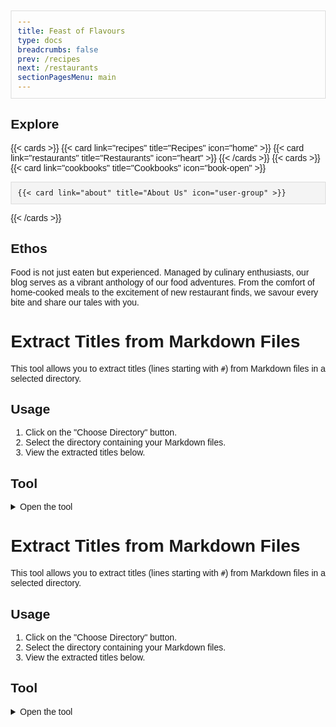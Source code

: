 ```yaml
---
title: Feast of Flavours
type: docs
breadcrumbs: false
prev: /recipes
next: /restaurants
sectionPagesMenu: main
---
```

## Explore
{{< cards >}}
  {{< card link="recipes" title="Recipes" icon="home" >}}
  {{< card link="restaurants" title="Restaurants" icon="heart" >}}
{{< /cards >}}
{{< cards >}}
  {{< card link="cookbooks" title="Cookbooks" icon="book-open" >}}
  <!-- https://v1.heroicons.com/ -->
    {{< card link="about" title="About Us" icon="user-group" >}}
{{< /cards >}}
## Ethos
Food is not just eaten but experienced. Managed by culinary enthusiasts, our blog serves as a vibrant anthology of our food adventures. From the comfort of home-cooked meals to the excitement of new restaurant finds, we savour every bite and share our tales with you.
<!-- For more information, visit [Hextra](https://imfing.github.io/hextra). -->

##
# Extract Titles from Markdown Files

This tool allows you to extract titles (lines starting with `#`) from Markdown files in a selected directory.

## Usage

1. Click on the "Choose Directory" button.
2. Select the directory containing your Markdown files.
3. View the extracted titles below.

## Tool

<details>
<summary>Open the tool</summary>

<!DOCTYPE html>
<html lang="en">
<head>
    <meta charset="UTF-8">
    <meta name="viewport" content="width=device-width, initial-scale=1.0">
    <title>Extract Titles from Markdown Files</title>
    <style>
        body {
            font-family: Arial, sans-serif;
            margin: 20px;
        }
        #fileInput {
            margin-bottom: 20px;
        }
        pre {
            background-color: #f4f4f4;
            padding: 10px;
            border: 1px solid #ddd;
        }
    </style>
</head>
<body>
    <h1>Extract Titles from Markdown Files</h1>
    <input type="file" id="fileInput" webkitdirectory multiple>
    <h2>Extracted Titles</h2>
    <pre id="output"></pre>

    <script>
        document.getElementById('fileInput').addEventListener('change', function(event) {
            const files = event.target.files;
            const output = document.getElementById('output');
            let titles = [];

            for (let file of files) {
                if (file.name.endsWith('.md')) {
                    const reader = new FileReader();
                    reader.onload = function(e) {
                        const content = e.target.result;
                        const lines = content.split('\n');
                        const fileTitles = lines.filter(line => line.startsWith('#'));
                        titles = titles.concat(fileTitles);
                        output.textContent = titles.join('\n');
                    };
                    reader.readAsText(file);
                }
            }
        });
    </script>
</body>
</html>

</details>






# Extract Titles from Markdown Files

This tool allows you to extract titles (lines starting with `#`) from Markdown files in a selected directory.

## Usage

1. Click on the "Choose Directory" button.
2. Select the directory containing your Markdown files.
3. View the extracted titles below.

## Tool

<details>
<summary>Open the tool</summary>

<div>
    <h1>Extract Titles from Markdown Files</h1>
    <input type="file" id="fileInput" webkitdirectory multiple>
    <h2>Extracted Titles</h2>
    <pre id="output"></pre>
</div>

<script>
    document.getElementById('fileInput').addEventListener('change', function(event) {
        const files = event.target.files;
        const output = document.getElementById('output');
        let titles = [];

        for (let file of files) {
            if (file.name.endsWith('.md')) {
                const reader = new FileReader();
                reader.onload = function(e) {
                    const content = e.target.result;
                    const lines = content.split('\n');
                    const fileTitles = lines.filter(line => line.startsWith('#'));
                    titles = titles.concat(fileTitles);
                    output.textContent = titles.join('\n');
                };
                reader.readAsText(file);
            }
        }
    });
</script>

</details>
